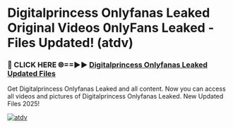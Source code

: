 # Digitalprincess Onlyfanas Leaked Original Videos 0nlyFans Leaked - Files Updated! (atdv)

<h3>🔴 CLICK HERE 🌐==►► <a href="https://tinyurl.com/2jnfzry5" rel="nofollow">Digitalprincess Onlyfanas Leaked Updated Files</a></h3>

Get Digitalprincess Onlyfanas Leaked and all content. Now you can access all videos and pictures of Digitalprincess Onlyfanas Leaked. New Updated Files 2025!

[![atdv](https://i.imgur.com/GyGTBgg.gif)](https://tinyurl.com/2jnfzry5)

